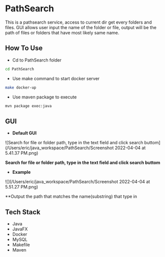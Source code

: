 # PathSearch

This is a pathsearch service, access to current dir get every folders and files. GUI allows user input the name of the folder or file, output will be the path of files or folders that have most likely same name.

## How To Use
- Cd to PathSearch folder
```bash
cd PathSearch
```
- Use make command to start docker server
```bash
make docker-up
```
- Use maven package to execute
```bash
mvn package exec:java
```

## GUI

- **Default GUI**

![Search for file or folder path, type in the text field and click search buttom](/Users/eric/java_workspace/PathSearch/Screenshot 2022-04-04 at 5.41.37 PM.png)

**Search for file or folder path, type in the text field and click search buttom**

- **Example**

![](/Users/eric/java_workspace/PathSearch/Screenshot 2022-04-04 at 5.51.27 PM.png)

**Output the path that matches the name(substring) that type in

## Tech Stack
- Java
- JavaFX
- Docker
- MySQL
- Makefile
- Maven